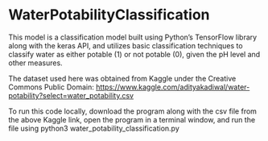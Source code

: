 # WaterPotabilityClassification

This model is a classification model built using Python’s TensorFlow library along with the keras API, and utilizes basic classification techniques to classify water as either potable (1) or not potable (0), given the pH level and other measures. 

The dataset used here was obtained from Kaggle under the Creative Commons Public Domain: https://www.kaggle.com/adityakadiwal/water-potability?select=water_potability.csv

 
To run this code locally, download the program along with the csv file from the above Kaggle link, open the program in a terminal window, and run the file using python3 water_potability_classification.py
